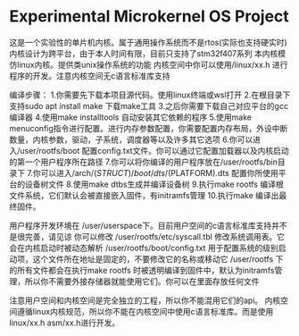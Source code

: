 # Experimental Microkernel OS Project

这是一个实验性的单片机内核。属于通用操作系统而不是rtos(实际也支持硬实时)
内核设计为跨平台，由于本人时间有限，目前只支持了stm32f407系列
本内核模仿linux内核。提供类unix操作系统的功能
内核空间中你可以使用/linux/xx.h 进行程序的开发。注意内核空间无c语言标准库支持

编译步骤：
1.你需要先下载本项目源代码。使用linux终端或wsl打开
2.在根目录下支持sudo apt install make 下载make工具
3.之后你需要下载自己对应平台的gcc编译器
4.使用make installtools 自动安装其它依赖的程序
5.使用make menuconfig指令进行配置。进行内存参数配置，你需要配置内存布局，外设中断数量，内核参数，驱动，子系统，调度器等以及许多其它选项
6.你可以进入/user/rootfs/boot 配置config.txt文件。你可以通过它配置加载器以及内核启动的第一个用户程序所在路径
7.你可以将你编译的用户程序放在/user/rootfs/bin目录下
7.你可以进入/arch/$(STRUCT)/boot/dts/$(PLATFORM).dts 配置你所使用平台的设备树文件
8.使用make dtbs生成并编译设备树
9.执行make rootfs 编译根文件系统，它们默认会被直接嵌入固件，有initramfs管理
10.执行make 编译出最终固件。

用户程序开发环境在
/user/userspace下。目前用户空间的c语言标准库支持并不是很完善，请见谅
你可以修改
/user/rootfs/etc/syscall.tbl 修改系统调用表。它会在内核启动时被动态解析
/user/rootfs/boot/config.txt 用于配置系统的级别启动项，这个文件所在地址是固定的，不要修改它的名称或移动它
/user/rootfs 下的所有文件都会在执行make rootfs 时被透明编译到固件中，默认为initramfs管理，所以你不需要外接存储器就能使用它们。你可以在里面存放任何文件

注意用户空间和内核空间是完全独立的工程，所以你不能混用它们的api。
内核空间遵循linux内核规范，所以你不能在内核空间中使用c语言标准库。而是使用linux/xx.h  asm/xx.h进行开发。

 














